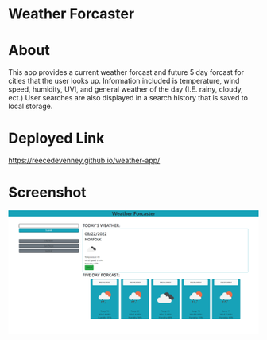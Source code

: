 # Weather Forcaster

# About
This app provides a current weather forcast and future 5 day forcast for cities that the user looks up.  Information included is temperature, wind speed, humidity, UVI, and general weather of the day (I.E. rainy, cloudy, ect.)  User searches are also displayed in a search history that is saved to local storage.

# Deployed Link
https://reecedevenney.github.io/weather-app/

# Screenshot 

![screenshot](./assets/Images/App_Screenshot.png)
